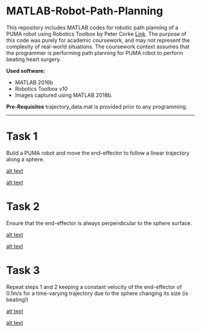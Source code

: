 # MATLAB-Robot-Path-Planning
This repository includes MATLAB codes for robotic path planning of a PUMA robot using Robotics Toolbox by Peter Corke [Link](http://petercorke.com/wordpress/toolboxes/robotics-toolbox). The purpose of this code was purely for academic coursework, and may not represent the complexity of real-world situations. The coursework context assumes that the programmer is performing path planning for PUMA robot to perform beating heart surgery.

**Used software:**
* MATLAB 2016b
* Robotics Toolbox v10
* Images captured using MATLAB 2018b.

**Pre-Requisites**
trajectory_data.mat is provided prior to any programming.

-----------------

Task 1
====
Build a PUMA robot and move the end-effector to follow a linear trajectory along a sphere.

[alt text](https://github.com/changh95/MATLAB-Robot-Path-Planning/blob/master/1.png?raw=true)

[alt text](https://github.com/changh95/MATLAB-Robot-Path-Planning/blob/master/1_2.png?raw=true)

Task 2
====
Ensure that the end-effector is always perpendicular to the sphere surface.

[alt text](https://github.com/changh95/MATLAB-Robot-Path-Planning/blob/master/2.png?raw=true)

[alt text](https://github.com/changh95/MATLAB-Robot-Path-Planning/blob/master/2_2.png?raw=true)

Task 3
====
Repeat steps 1 and 2 keeping a constant velocity of the end-effector of 0.1m/s for a time-varying trajectory due to the sphere changing its size (is beating!)

[alt text](https://github.com/changh95/MATLAB-Robot-Path-Planning/blob/master/3.png?raw=true)

[alt text](https://github.com/changh95/MATLAB-Robot-Path-Planning/blob/master/3_2.png?raw=true)

